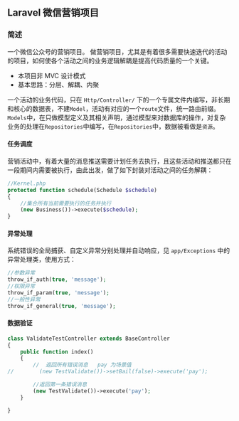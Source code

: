 <h2>Laravel 微信营销项目</h2>

### 简述
一个微信公众号的营销项目。
做营销项目，尤其是有着很多需要快速迭代的活动的项目，如何使各个活动之间的业务逻辑解耦是提高代码质量的一个关键。

- 本项目非 MVC 设计模式
- 基本思路：分层、解耦、内聚

一个活动的业务代码，只在 `Http/Controller/` 下的一个专属文件内编写，非长期和核心的数据表，不建`Model`，活动有对应的一个`route`文件，统一路由前缀。
`Models`中，在只做模型定义及其相关声明，通过模型来对数据库的操作，对复杂业务的处理在`Repositories`中编写，在`Repositories`中，数据被看做是`资源`。

#### 任务调度
营销活动中，有着大量的消息推送需要计划任务去执行，且这些活动和推送都只在一段期间内需要被执行，由此出发，做了如下封装对活动之间的任务解耦：
```php
//Kernel.php
protected function schedule(Schedule $schedule)
{
    //集合所有当前需要执行的任务并执行
    (new Business())->execute($schedule);
}
```

#### 异常处理

系统错误的全局捕获、自定义异常分别处理并自动响应，见 `app/Exceptions` 中的异常处理类，使用方式：
```php
//参数异常
throw_if_auth(true, 'message');
//权限异常
throw_if_param(true, 'message');
//一般性异常
throw_if_general(true, 'message');
```

#### 数据验证
```php
class ValidateTestController extends BaseController
{
    public function index()
    {
        //  返回所有错误消息   pay 为场景值
//        (new TestValidate())->setBail(false)->execute('pay');

        //返回第一条错误消息
        (new TestValidate())->execute('pay');
    }

}
```
